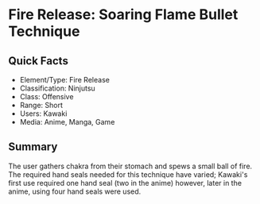 # Fire Release: Soaring Flame Bullet Technique

## Quick Facts
- Element/Type: Fire Release
- Classification: Ninjutsu
- Class: Offensive
- Range: Short
- Users: Kawaki
- Media: Anime, Manga, Game

## Summary
The user gathers chakra from their stomach and spews a small ball of fire. The required hand seals needed for this technique have varied; Kawaki's first use required one hand seal (two in the anime) however, later in the anime, using four hand seals were used.
